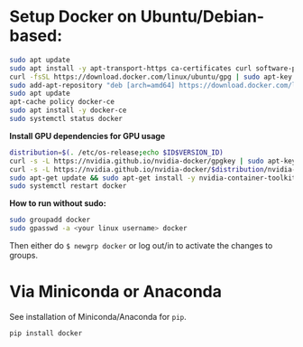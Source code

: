 
# Setup Docker on Ubuntu/Debian-based:
``` bash
sudo apt update
sudo apt install -y apt-transport-https ca-certificates curl software-properties-common
curl -fsSL https://download.docker.com/linux/ubuntu/gpg | sudo apt-key add -
sudo add-apt-repository "deb [arch=amd64] https://download.docker.com/linux/ubuntu bionic stable"
sudo apt update
apt-cache policy docker-ce
sudo apt install -y docker-ce
sudo systemctl status docker
```

**Install GPU dependencies for GPU usage**
``` bash
distribution=$(. /etc/os-release;echo $ID$VERSION_ID)
curl -s -L https://nvidia.github.io/nvidia-docker/gpgkey | sudo apt-key add -
curl -s -L https://nvidia.github.io/nvidia-docker/$distribution/nvidia-docker.list | sudo tee /etc/apt/sources.list.d/nvidia-docker.list
sudo apt-get update && sudo apt-get install -y nvidia-container-toolkit
sudo systemctl restart docker
```

**How to run without sudo:**

``` bash
sudo groupadd docker
sudo gpasswd -a <your linux username> docker
```
Then either do `$ newgrp docker` or log out/in to activate the changes to groups.


# Via Miniconda or Anaconda

See installation of Miniconda/Anaconda for ```pip```.

``` bash
pip install docker
```
